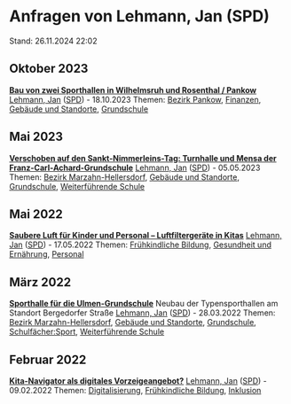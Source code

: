 # Anfragen von Lehmann, Jan (SPD)

Stand: 26.11.2024 22:02

## Oktober 2023
**[Bau von zwei Sporthallen in Wilhelmsruh und Rosenthal / Pankow](https://pardok.parlament-berlin.de/starweb/adis/citat/VT/19/SchrAnfr/S19-16954.pdf)**
[Lehmann, Jan](autor_lehmann_jan_spd.md) ([SPD](fraktion_spd.md)) - 18.10.2023
Themen: [Bezirk Pankow](bezirk_pankow.md), [Finanzen](thema_finanzen.md), [Gebäude und Standorte](thema_gebaeude_und_standorte.md), [Grundschule](thema_grundschule.md)

## Mai 2023
**[Verschoben auf den Sankt-Nimmerleins-Tag: Turnhalle und Mensa der Franz-Carl-Achard-Grundschule](https://pardok.parlament-berlin.de/starweb/adis/citat/VT/19/SchrAnfr/S19-15305.pdf)**
[Lehmann, Jan](autor_lehmann_jan_spd.md) ([SPD](fraktion_spd.md)) - 05.05.2023
Themen: [Bezirk Marzahn-Hellersdorf](bezirk_marzahn-hellersdorf.md), [Gebäude und Standorte](thema_gebaeude_und_standorte.md), [Grundschule](thema_grundschule.md), [Weiterführende Schule](thema_weiterfuehrende_schule.md)

## Mai 2022
**[Saubere Luft für Kinder und Personal – Luftfiltergeräte in Kitas](https://pardok.parlament-berlin.de/starweb/adis/citat/VT/19/SchrAnfr/S19-11815.pdf)**
[Lehmann, Jan](autor_lehmann_jan_spd.md) ([SPD](fraktion_spd.md)) - 17.05.2022
Themen: [Frühkindliche Bildung](thema_fruehkindliche_bildung.md), [Gesundheit und Ernährung](thema_gesundheit_und_ernaehrung.md), [Personal](thema_personal.md)

## März 2022
**[Sporthalle für die Ulmen-Grundschule](https://pardok.parlament-berlin.de/starweb/adis/citat/VT/19/SchrAnfr/S19-11233.pdf)**
Neubau der Typensporthallen am Standort Bergedorfer Straße
[Lehmann, Jan](autor_lehmann_jan_spd.md) ([SPD](fraktion_spd.md)) - 28.03.2022
Themen: [Bezirk Marzahn-Hellersdorf](bezirk_marzahn-hellersdorf.md), [Gebäude und Standorte](thema_gebaeude_und_standorte.md), [Grundschule](thema_grundschule.md), [Schulfächer:Sport](thema_schulfaecher_sport.md), [Weiterführende Schule](thema_weiterfuehrende_schule.md)

## Februar 2022
**[Kita-Navigator als digitales Vorzeigeangebot?](https://pardok.parlament-berlin.de/starweb/adis/citat/VT/19/SchrAnfr/S19-10794.pdf)**
[Lehmann, Jan](autor_lehmann_jan_spd.md) ([SPD](fraktion_spd.md)) - 09.02.2022
Themen: [Digitalisierung](thema_digitalisierung.md), [Frühkindliche Bildung](thema_fruehkindliche_bildung.md), [Inklusion](thema_inklusion.md)

